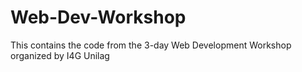 # Web-Dev-Workshop
This contains the code from the 3-day Web Development Workshop organized by I4G Unilag

